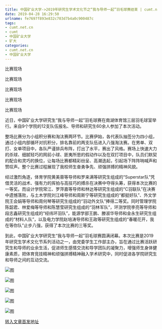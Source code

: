 ```yaml
---
title: 中国矿业大学->2019年研究生学术文化节之“我与导师一起”羽毛球赛结束 | cumt.net.cn
date: 2019-04-28 16:29:50
urlname: fe7697f893e832c703d7b4a0c900487c
tags: 
- cumt.net.cn
- cumt
- 中国矿业大学
- 矿大
categories:
- cumt.net.cn
- 中国矿业大学
---
```


比赛现场

比赛现场

比赛现场

比赛现场

比赛现场

近日，中国矿业大学研究生“我与导师一起”羽毛球赛在南湖体育馆三层羽毛球室举行。来自9个学院的12支队伍报名、导师和研究生60余人参加了本次活动。

整场比赛分为小组积分赛和淘汰赛两环节。比赛伊始，各代表队抽签分为四小组，通过小组内部循环对抗积分，排名靠前的两支队伍进入八强淘汰赛。在男单、双打、女单项目中，各队严谨排兵布阵，打出了水平，赛出了风格。赛场上快速大力的杀球、细腻轻巧的网前小球、匪夷所思的假动作以及在双打项目中，队员们默契的配合和灵巧的换位，让每场比赛都精彩纷呈、高潮迭起，引起场下阵阵呐喊声和赞叹声。整个比赛过程展现了我校师生奋勇争先、顽强拼搏的精神风貌。

经过激烈角逐，体育学院黄美蓉等导师和罗来满等研究生组成的“Superstar队”凭借灵活的战术、强有力的挥拍与高技巧的搏杀在决赛中夺得头筹，获得本次比赛的一等奖。而设计学院常江、罗萍嘉等导师和林达等研究生组成的“C羽联队”在决赛中遗憾落败，与土木学院刘江峰导师和周斯宁等研究生组成的“都挺好队”、外文学院王会娟等导师和周何琴等研究生组成的“羽动外文队”捧得二等奖。同时管理学院陈韶君、林爱梅等导师和陈慧莹研究生组成的“羽林军队”，环测学院李亮等导师和段志鑫研究生组成的“经纬环羽队”，能源学部王鹏、滕淑华导师和金永生研究生组成的“材料人队”，以及电力学院赵培涛导师和王政等研究生组成的“春暖花开，我在等你队”止步八强，获得了本次比赛的三等奖。

到此，中国矿业大学研究生“我与导师一起”羽毛球赛圆满闭幕。本次比赛是2019年研究生学术文化节系列活动之一，由党委学生工作部主办，旨在通过比赛活跃研究生和导师的业余生活，促进师生感情交流和导学团队的凝聚力，增强师生身体健康素质，把体育竞技精神和顽强拼搏精神融入学术研究中，同时促进各学院研究生和导师之间的互动交流。

![图](http://xwzx.cumt.edu.cn/_upload/article/images/f3/7b/7d49a8a3407b8ba57328a2085432/fb4df1eb-3a56-4cfa-9d6c-d5ea05576573.jpg)

![图](http://xwzx.cumt.edu.cn/_upload/article/images/f3/7b/7d49a8a3407b8ba57328a2085432/8560dacb-1894-4cea-907c-0da3848d5e98.jpg)

![图](http://xwzx.cumt.edu.cn/_upload/article/images/f3/7b/7d49a8a3407b8ba57328a2085432/6bd0fd23-af0e-47fe-8b5b-a4dee1addb0c.jpg)

![图](http://xwzx.cumt.edu.cn/_upload/article/images/f3/7b/7d49a8a3407b8ba57328a2085432/14e63ab7-fa7e-4f31-8ca1-a178983ef9dc.jpg)

![图](http://xwzx.cumt.edu.cn/_upload/article/images/f3/7b/7d49a8a3407b8ba57328a2085432/cb03bd1a-07a7-438d-b775-c729490e19e4.jpg)

[转入文章首发地址](http://xwzx.cumt.edu.cn/e6/fb/c513a517883/page.htm)